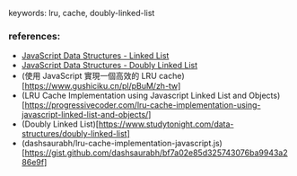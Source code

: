 keywords: lru, cache, doubly-linked-list

### references:
* [JavaScript Data Structures - Linked List](https://www.30secondsofcode.org/articles/s/js-data-structures-linked-list)
* [JavaScript Data Structures - Doubly Linked List](https://www.30secondsofcode.org/articles/s/js-data-structures-doubly-linked-list)
* (使用 JavaScript 實現一個高效的 LRU cache)[https://www.gushiciku.cn/pl/pBuM/zh-tw]
* (LRU Cache Implementation using Javascript Linked List and Objects)[https://progressivecoder.com/lru-cache-implementation-using-javascript-linked-list-and-objects/]
* (Doubly Linked List)[https://www.studytonight.com/data-structures/doubly-linked-list]
* (dashsaurabh/lru-cache-implementation-javascript.js)[https://gist.github.com/dashsaurabh/bf7a02e85d325743076ba9943a286e9f]